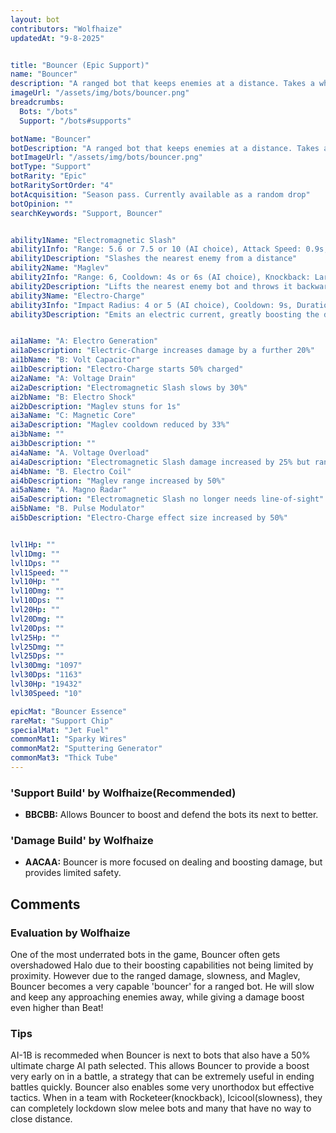 ```yaml
---
layout: bot
contributors: "Wolfhaize"
updatedAt: "9-8-2025"


title: "Bouncer (Epic Support)"
name: "Bouncer"
description: "A ranged bot that keeps enemies at a distance. Takes a while to warm up to strangers."
imageUrl: "/assets/img/bots/bouncer.png"
breadcrumbs:
  Bots: "/bots"
  Support: "/bots#supports"

botName: "Bouncer"
botDescription: "A ranged bot that keeps enemies at a distance. Takes a while to warm up to strangers."
botImageUrl: "/assets/img/bots/bouncer.png"
botType: "Support"
botRarity: "Epic"
botRaritySortOrder: "4"
botAcquisition: "Season pass. Currently available as a random drop"
botOpinion: ""
searchKeywords: "Support, Bouncer"


ability1Name: "Electromagnetic Slash"
ability1Info: "Range: 5.6 or 7.5 or 10 (AI choice), Attack Speed: 0.9s, Slow Enemies:30% (AI choice)"
ability1Description: "Slashes the nearest enemy from a distance"
ability2Name: "Maglev"
ability2Info: "Range: 6, Cooldown: 4s or 6s (AI choice), Knockback: Large"
ability2Description: "Lifts the nearest enemy bot and throws it backwards"
ability3Name: "Electro-Charge"
ability3Info: "Impact Radius: 4 or 5 (AI choice), Cooldown: 9s, Duration: 4s, Damage: +80% or 100% (AI choice)"
ability3Description: "Emits an electric current, greatly boosting the damage of the nearby allies and itself for a few seconds"


ai1aName: "A: Electro Generation"
ai1aDescription: "Electric-Charge increases damage by a further 20%"
ai1bName: "B: Volt Capacitor"
ai1bDescription: "Electro-Charge starts 50% charged"
ai2aName: "A: Voltage Drain"
ai2aDescription: "Electromagnetic Slash slows by 30%"
ai2bName: "B: Electro Shock"
ai2bDescription: "Maglev stuns for 1s"
ai3aName: "C: Magnetic Core"
ai3aDescription: "Maglev cooldown reduced by 33%"
ai3bName: ""
ai3bDescription: ""
ai4aName: "A. Voltage Overload"
ai4aDescription: "Electromagnetic Slash damage increased by 25% but range reduced by 25%"
ai4bName: "B. Electro Coil"
ai4bDescription: "Maglev range increased by 50%"
ai5aName: "A. Magno Radar"
ai5aDescription: "Electromagnetic Slash no longer needs line-of-sight"
ai5bName: "B. Pulse Modulator"
ai5bDescription: "Electro-Charge effect size increased by 50%"


lvl1Hp: ""
lvl1Dmg: ""
lvl1Dps: ""
lvl1Speed: ""
lvl10Hp: ""
lvl10Dmg: ""
lvl10Dps: ""
lvl20Hp: ""
lvl20Dmg: ""
lvl20Dps: ""
lvl25Hp: ""
lvl25Dmg: ""
lvl25Dps: ""
lvl30Dmg: "1097"
lvl30Dps: "1163"
lvl30Hp: "19432"
lvl30Speed: "10"

epicMat: "Bouncer Essence"
rareMat: "Support Chip"
specialMat: "Jet Fuel"
commonMat1: "Sparky Wires"
commonMat2: "Sputtering Generator"
commonMat3: "Thick Tube"
---
```



### 'Support Build' by Wolfhaize(Recommended)
- **BBCBB:** Allows Bouncer to boost and defend the bots its next to better.

### 'Damage Build' by Wolfhaize
- **AACAA:** Bouncer is more focused on dealing and boosting damage, but provides limited safety.


## Comments

### Evaluation by Wolfhaize
One of the most underrated bots in the game, Bouncer often gets overshadowed Halo due to their boosting capabilities not being limited by proximity. However due to the ranged damage, slowness, and Maglev, Bouncer becomes a very capable 'bouncer' for a ranged bot. He will slow and keep any approaching enemies away, while giving a damage boost even higher than Beat!

### Tips
AI-1B is recommeded when Bouncer is next to bots that also have a 50% ultimate charge AI path selected. This allows Bouncer to provide a boost very early on in a battle, a strategy that can be extremely useful in ending battles quickly.
Bouncer also enables some very unorthodox but effective tactics. When in a team with Rocketeer(knockback), Icicool(slowness), they can completely lockdown slow melee bots and many that have no way to close distance.

